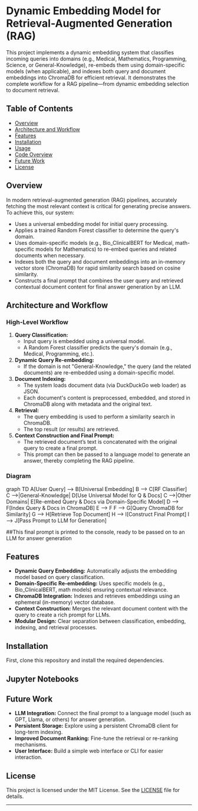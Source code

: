 # Dynamic Embedding Model for Retrieval-Augmented Generation (RAG)

This project implements a dynamic embedding system that classifies incoming queries into domains (e.g., Medical, Mathematics, Programming, Science, or General-Knowledge), re-embeds them using domain-specific models (when applicable), and indexes both query and document embeddings into ChromaDB for efficient retrieval. It demonstrates the complete workflow for a RAG pipeline—from dynamic embedding selection to document retrieval. 

## Table of Contents

- [Overview](#overview)
- [Architecture and Workflow](#architecture-and-workflow)
- [Features](#features)
- [Installation](#installation)
- [Usage](#usage)
- [Code Overview](#code-overview)
- [Future Work](#future-work)
- [License](#license)

## Overview

In modern retrieval-augmented generation (RAG) pipelines, accurately fetching the most relevant context is critical for generating precise answers. To achieve this, our system:
- Uses a universal embedding model for initial query processing.
- Applies a trained Random Forest classifier to determine the query's domain.
- Uses domain-specific models (e.g., Bio_ClinicalBERT for Medical, math-specific models for Mathematics) to re-embed queries and related documents when necessary.
- Indexes both the query and document embeddings into an in-memory vector store (ChromaDB) for rapid similarity search based on cosine similarity.
- Constructs a final prompt that combines the user query and retrieved contextual document content for final answer generation by an LLM.

## Architecture and Workflow

### High-Level Workflow

1. **Query Classification:**
   - Input query is embedded using a universal model.
   - A Random Forest classifier predicts the query's domain (e.g., Medical, Programming, etc.).
2. **Dynamic Query Re-embedding:**
   - If the domain is not "General-Knowledge," the query (and the related documents) are re-embedded using a domain-specific model.
3. **Document Indexing:**
   - The system loads document data (via DuckDuckGo web loader) as JSON.
   - Each document's content is preprocessed, embedded, and stored in ChromaDB along with metadata and the original text.
4. **Retrieval:**
   - The query embedding is used to perform a similarity search in ChromaDB.
   - The top result (or results) are retrieved.
5. **Context Construction and Final Prompt:**
   - The retrieved document’s text is concatenated with the original query to create a final prompt.
   - This prompt can then be passed to a language model to generate an answer, thereby completing the RAG pipeline.

### Diagram

graph TD
A[User Query] --> B[Universal Embedding]
B --> C[RF Classifier]
C -->|General-Knowledge| D[Use Universal Model for Q & Docs]
C -->|Other Domains| E[Re-embed Query & Docs via Domain-Specific Model]
D --> F[Index Query & Docs in ChromaDB]
E --> F
F --> G[Query ChromaDB for Similarity]
G --> H[Retrieve Top Document]
H --> I[Construct Final Prompt]
I --> J[Pass Prompt to LLM for Generation]

##This final prompt is printed to the console, ready to be passed on to an LLM for answer generation


## Features

- **Dynamic Query Embedding:** Automatically adjusts the embedding model based on query classification.
- **Domain-Specific Re-embedding:** Uses specific models (e.g., Bio_ClinicalBERT, math models) ensuring contextual relevance.
- **ChromaDB Integration:** Indexes and retrieves embeddings using an ephemeral (in-memory) vector database.
- **Context Construction:** Merges the relevant document content with the query to create a rich prompt for LLMs.
- **Modular Design:** Clear separation between classification, embedding, indexing, and retrieval processes.

## Installation

First, clone this repository and install the required dependencies. 



## Jupyter Notebooks

<div id="notebook-content"></div>

<script>
  fetch('embeddings.html')
    .then(response => response.text())
    .then(data => {
      document.getElementById('notebook-content').innerHTML = data;
    });
</script>


## Future Work

- **LLM Integration:** Connect the final prompt to a language model (such as GPT, Llama, or others) for answer generation.
- **Persistent Storage:** Explore using a persistent ChromaDB client for long-term indexing.
- **Improved Document Ranking:** Fine-tune the retrieval or re-ranking mechanisms.
- **User Interface:** Build a simple web interface or CLI for easier interaction.

## License

This project is licensed under the MIT License. See the [LICENSE](LICENSE) file for details.

---

